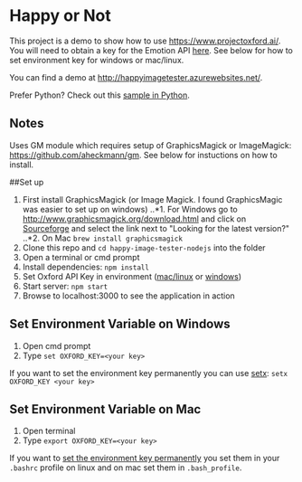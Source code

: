 # Happy or Not

This project is a demo to show how to use https://www.projectoxford.ai/.  You will need to obtain a key for the Emotion API [here](https://www.projectoxford.ai/Subscription).  See below for how to set environment key for windows or mac/linux.

You can find a demo at http://happyimagetester.azurewebsites.net/. 

Prefer Python?  Check out this [sample in Python](https://github.com/jsturtevant/happy-image-tester-django).

## Notes
Uses GM module which requires setup of GraphicsMagick or ImageMagick: https://github.com/aheckmann/gm.  See below for instuctions on how to install.

##Set up 
1. First install GraphicsMagick (or Image Magick.  I found GraphicsMagic was easier to set up on windows) 
..*1. For Windows go to http://www.graphicsmagick.org/download.html and click on [Sourceforge](http://sourceforge.net/projects/graphicsmagick/files/) and select the link next to "Looking for the latest version?"
..*2. On Mac ```brew install graphicsmagick``` 
2. Clone this repo and ```cd happy-image-tester-nodejs``` into the folder
3. Open a terminal or cmd prompt
3. Install dependencies: ```npm install```
4. Set Oxford API Key in environment ([mac/linux](#Set-Environment-Variable-on-mac) or [windows](#Set-Environment-Variable-on-Windows))
5. Start server: ```npm start```
6. Browse to localhost:3000 to see the application in action

## Set Environment Variable on Windows
1. Open cmd prompt
2. Type ```set OXFORD_KEY=<your key>```  

If you want to set the environment key permanently you can use [setx](http://ss64.com/nt/setx.html): ```setx OXFORD_KEY <your key>```

## Set Environment Variable on Mac
1. Open terminal 
2. Type ```export OXFORD_KEY=<your key>```

If you want to [set the environment key permanently](http://stackoverflow.com/questions/22502759/mac-os-x-10-9-setting-permanent-environment-variables)  you set them in your ```.bashrc``` profile on linux and on mac set them in ```.bash_profile```.
